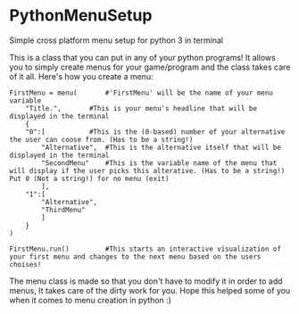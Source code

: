 # PythonMenuSetup
Simple cross platform menu setup for python 3 in terminal

This is a class that you can put in any of your python programs!
It allows you to simply create menus for your game/program and the class takes care of it all.
Here's how you create a menu:

	FirstMenu = menu(		#'FirstMenu' will be the name of your menu variable
		"Title.",		#This is your menu's headline that will be displayed in the terminal
		{
		"0":[			#This is the (0-based) number of your alternative the user can coose from. (Has to be a string!)
			"Alternative",	#This is the alternative itself that will be displayed in the terminal
			"SecondMenu"	#This is the variable name of the menu that will display if the user picks this alterative. (Has to be a string!) Put 0 (Not a string!) for no menu (exit)
			],
		"1":[
			"Alternative",
			"ThirdMenu"
			]
		}
	)

	FirstMenu.run()			#This starts an interactive visualization of your first menu and changes to the next menu based on the users choises!

The menu class is made so that you don't have to modify it in order to add menus, It takes care of the dirty work for you.
Hope this helped some of you when it comes to menu creation in python :)
